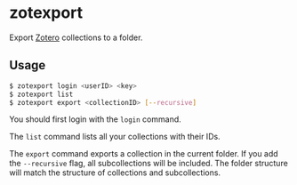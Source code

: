 # zotexport
Export [Zotero](https://www.zotero.org/) collections to a folder.

## Usage

```bash
$ zotexport login <userID> <key>
$ zotexport list
$ zotexport export <collectionID> [--recursive]
```

You should first login with the `login` command.

The `list` command lists all your collections with their IDs.

The `export` command exports a collection in the current folder. If you add the `--recursive` flag, all subcollections will be included. The folder structure will match the structure of collections and subcollections.
